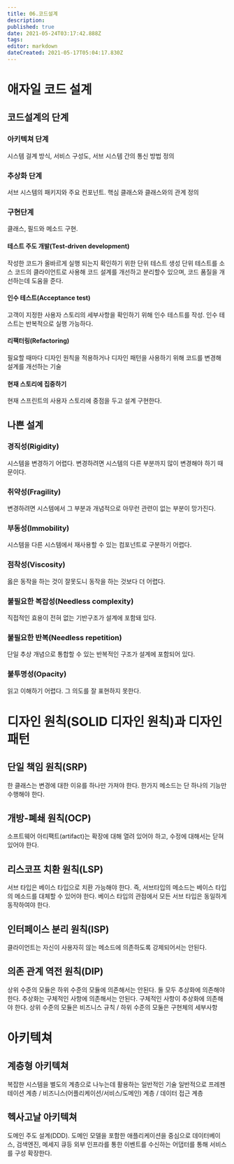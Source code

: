 ```yaml
---
title: 06.코드설계
description: 
published: true
date: 2021-05-24T03:17:42.888Z
tags: 
editor: markdown
dateCreated: 2021-05-17T05:04:17.830Z
---
```


# 애자일 코드 설계
## 코드설계의 단계
### 아키텍쳐 단계
시스템 걸계 방식, 서비스 구성도, 서브 시스템 간의 통신 방법 정의

### 추상화 단계
서브 시스템의 패키지와 주요 컨포넌트. 핵심 클래스와 클래스와의 관계 정의

### 구현단계
클래스, 필드와 메소드 구현.

#### 테스트 주도 개발(Test-driven development)
작성한 코드가 올바르게 실행 되는지 확인하기 위한 단위 테스트 생성
단위 테스트를 소스 코드의 클라이언트로 사용해 코드 설계를 개선하고 분리할수 있으며, 코드 품질을 개선하는데 도움을 준다.

#### 인수 테스트(Acceptance test)
고객이 지정한 사용자 스토리의 세부사항을 확인하기 위해 인수 테스트를 작성.
인수 테스트는 반복적으로 실행 가능하다.

#### 리팩터링(Refactoring)
필요할 때마다 디자인 원칙을 적용하거나 디자인 패턴을 사용하기 위해 코드를 변경해 설계를 개선하는 기술

#### 현재 스토리에 집중하기
현재 스프린트의 사용자 스토리에 중점을 두고 설계 구현한다.


## 나쁜 설계
### 경직성(Rigidity)
시스템을 변경하기 어렵다. 변경하려면 시스템의 다른 부분까지 많이 변경해야 하기 때문이다.
### 취약성(Fragility)
변경하려면 시스템에서 그 부분과 개념적으로 아무런 관련이 없는 부분이 망가진다.
### 부동성(Immobility)
시스템을 다른 시스템에서 재사용할 수 있는 컴포넌트로 구분하기 어렵다.
### 점착성(Viscosity)
옳은 동작을 하는 것이 잘못도니 동작을 하는 것보다 더 어렵다.
### 불필요한 복잡성(Needless complexity)
직접적인 효용이 전혀 없는 기반구조가 설계에 포함돼 있다.
### 불필요한 반복(Needless repetition)
단일 추상 개념으로 통합할 수 있는 반복적인 구조가 설계에 포함되어 있다.
### 불투명성(Opacity)
읽고 이해하기 어렵다. 그 의도를 잘 표현하지 못한다.

# 디자인 원칙(SOLID 디자인 원칙)과 디자인 패턴
## 단일 책임 원칙(SRP)
한 클래스는 변경에 대한 이유를 하나만 가져야 한다.
한가지 메소드는 단 하나의 기능만 수행해야 한다.

## 개방-폐쇄 원칙(OCP)
소프트웨어 아티팩트(artifact)는 확장에 대해 열려 있어야 하고, 수정에 대해서는 닫혀 있어야 한다.

## 리스코프 치환 원칙(LSP)
서브 타입은 베이스 타입으로 치환 가능해야 한다.
즉, 서브타입의 메소드는 베이스 타입의 메소드를 대체할 수 있어야 한다. 베이스 타입의 관점에서 모든 서브 타입은 동일하게 동작하여야 한다.

## 인터페이스 분리 원칙(ISP)
클라이언트는 자신이 사용자히 않는 메소드에 의존하도록 강제되어서는 안된다.

## 의존 관계 역전 원칙(DIP)
상위 수준의 모듈은 하위 수준의 모듈에 의존해서는 안된다. 둘 모두 추상화에 의존해야 한다.
추상화는 구체적인 사항에 의존해서는 안된다. 구체적인 사항이 추상화에 의존해야 한다.
상위 수준의 모듈은 비즈니스 규칙 / 하위 수준의 모둘은 구현체의 세부사항

# 아키텍쳐
## 계층형 아키텍쳐
복잡한 시스템을 별도의 계층으로 나누는데 활용하는 일반적인 기술
일반적으로 프레젠테이션 계층 / 비즈니스(어플리케이션/서비스/도메인) 계층 / 데이터 접근 계층

## 헥사고날 아키텍쳐
도메인 주도 설계(DDD). 도메인 모델을 포함한 애플리케이션을 중심으로 데이터베이스, 검색엔진, 메세지 큐등 외부 인프라를 통한 이벤트를 수신하는 어댑터를 통해 서비스를 구성 확장한다.

